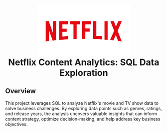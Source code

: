 
<p align="center" style="margin-bottom: 0;">
  <img src="https://github.com/Injamam001/sql_project_netflix/blob/main/logo.png" width="300" />
</p>

<h1 align="center" style="margin-top: 0;">
  Netflix Content Analytics: SQL Data Exploration
</h1>

## Overview
This project leverages SQL to analyze Netflix's movie and TV show data to solve business challenges. By exploring data points such as genres, ratings, and release years, the analysis uncovers valuable insights that can inform content strategy, optimize decision-making, and help address key business objectives.
